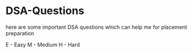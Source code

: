 # DSA-Questions
here are some important DSA questions which can help me for placement preparation

E - Easy
M - Medium
H - Hard
